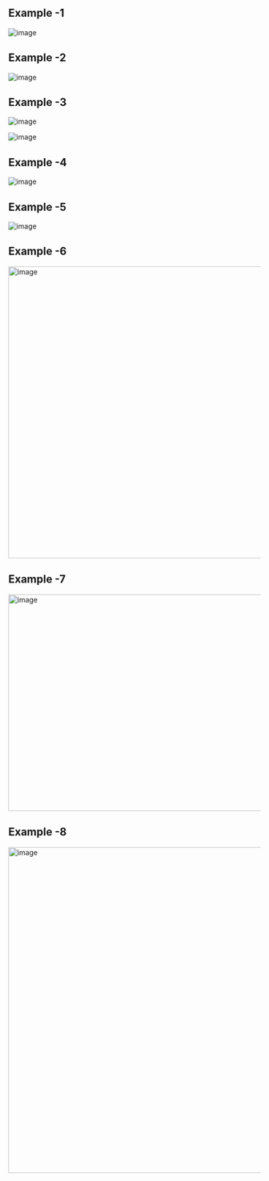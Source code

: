 ## Example -1

![image](https://github.com/user-attachments/assets/418bf7a0-be55-463c-be5e-18c98a667e78)

## Example -2

![image](https://github.com/user-attachments/assets/2367cfee-d4f6-4b88-a123-0e97ed4cb677)

## Example -3

![image](https://github.com/user-attachments/assets/7431129b-a974-4ed0-868a-a839ff15484a)

![image](https://github.com/user-attachments/assets/f35e7e72-acbe-4a79-a614-e64952502a6f)

## Example -4

![image](https://github.com/user-attachments/assets/c665af18-e3ac-4f37-8417-1eb1db66144c)

## Example -5

![image](https://github.com/user-attachments/assets/c67375ef-64f3-41f2-a135-f7c39cb28fda)

## Example -6

<img width="1916" height="582" alt="image" src="https://github.com/user-attachments/assets/22737a84-1b40-4e9a-b006-5f643e41ae13" />

## Example -7

<img width="1916" height="432" alt="image" src="https://github.com/user-attachments/assets/f0cd60a5-4500-4619-a18b-9a72ce21fb25" />

## Example -8

<img width="1894" height="650" alt="image" src="https://github.com/user-attachments/assets/d92f7e6a-a230-4db7-9ef6-f70f3c09bf67" />
